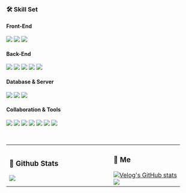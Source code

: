 ### 🛠️ Skill Set
<h4 align="left">Front-End</h4>
<p align="left">
  <img src="https://img.shields.io/badge/JavaScript-F7DF1E?style=flat-square&logo=JavaScript&logoColor=black">
  <img src="https://img.shields.io/badge/HTML5-E34F26?style=flat-square&logo=HTML5&logoColor=white">
  <img src="https://img.shields.io/badge/CSS3-1572B6?style=flat-square&logo=CSS3&logoColor=white">
</p>

<h4 align="left">Back-End</h4>
<p align="left">
  <img src="https://img.shields.io/badge/Java-007396?style=flat-square&logo=Java&logoColor=white">
  <img src="https://img.shields.io/badge/spring-6DB33F?style=flat-square&logo=spring&logoColor=white">
  <img src="https://img.shields.io/badge/thymeleaf-005F0F?style=flat-square&logo=thymeleaf&logoColor=white">
  <img src="https://img.shields.io/badge/node.js-5FA04E?style=flat-square&logo=node.js&logoColor=white">
  <img src="https://img.shields.io/badge/gradle-02303A?style=flat-square&logo=gradle&logoColor=white">
</p>

<h4 align="left">Database & Server </h4>
<p align="left">
  <img src="https://img.shields.io/badge/Apache Tomcat-F8DC75?style=flat-square&logo=apachetomcat&logoColor=black"/>
  <img src="https://img.shields.io/badge/Oracle-F80000?style=flat-square&logo=Oracle&logoColor=white">
  <img src="https://img.shields.io/badge/dbeaver-382923?style=flat-square&logo=dbeaver&logoColor=white">
</p>
</p>

<h4 align="left">Collaboration & Tools </h4>
<p align="left">
  <img src="https://img.shields.io/badge/VisualStudioCode-007ACC?style=flat-square&logo=VisualStudioCode&logoColor=white">
  <img src="https://img.shields.io/badge/EclipseIDE-2C2255?style=flat-square&logo=EclipseIDE&logoColor=white">
  <img src="https://img.shields.io/badge/VisualStudio-5C2D91?style=flat-square&logo=VisualStudio&logoColor=white">
  <img src="https://img.shields.io/badge/git-F05032?style=flat-square&logo=git&logoColor=white"/>
  <img src="https://img.shields.io/badge/github-181717?style=flat-square&logo=github&logoColor=white"/>
  <img src="https://img.shields.io/badge/notion-000000?style=flat-square&logo=notion&logoColor=white"/>
  <img src="https://img.shields.io/badge/Figma-F24E1E?style=flat-square&logo=Figma&logoColor=white">
</p>
</p>

<br>

<table>
  <tr>
    <td width="60%">
      <h3>🔗 Github Stats</h3>
      <a href="https://github.com/anuraghazra/github-readme-stats">
       <img align="center" src="https://github-readme-stats.vercel.app/api/top-langs/?username=soomin530&layout=compact&hide_border=true&theme=graywhite" />
      </a>
    </td>
    <td width="40%" valign="top">
      <h3>🪪 Me</h3>
      <a href="https://velog.io/@smileperson">
        <img src="https://velog-readme-stats.vercel.app/api/badge?name=smileperson" alt="Velog's GitHub stats" />
      </a>
      <br>
      <a href="mailto:soomin9@naver.com">
        <img src="https://img.shields.io/badge/gmail-EA4335?style=flat-square&logo=gmail&logoColor=white&link=soomin9@naver.com"/>
      </a>
    </td>
  </tr>
</table>



